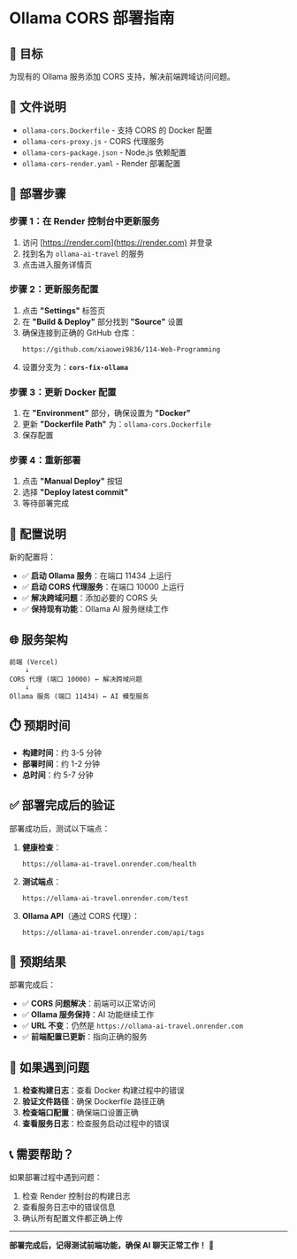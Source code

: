 # Ollama CORS 部署指南

## 🎯 目标

为现有的 Ollama 服务添加 CORS 支持，解决前端跨域访问问题。

## 📁 文件说明

- `ollama-cors.Dockerfile` - 支持 CORS 的 Docker 配置
- `ollama-cors-proxy.js` - CORS 代理服务
- `ollama-cors-package.json` - Node.js 依赖配置
- `ollama-cors-render.yaml` - Render 部署配置

## 🚀 部署步骤

### 步骤 1：在 Render 控制台中更新服务

1. 访问 [https://render.com](https://render.com) 并登录
2. 找到名为 `ollama-ai-travel` 的服务
3. 点击进入服务详情页

### 步骤 2：更新服务配置

1. 点击 **"Settings"** 标签页
2. 在 **"Build & Deploy"** 部分找到 **"Source"** 设置
3. 确保连接到正确的 GitHub 仓库：
   ```
   https://github.com/xiaowei9836/114-Web-Programming
   ```
4. 设置分支为：**`cors-fix-ollama`**

### 步骤 3：更新 Docker 配置

1. 在 **"Environment"** 部分，确保设置为 **"Docker"**
2. 更新 **"Dockerfile Path"** 为：`ollama-cors.Dockerfile`
3. 保存配置

### 步骤 4：重新部署

1. 点击 **"Manual Deploy"** 按钮
2. 选择 **"Deploy latest commit"**
3. 等待部署完成

## 🔧 配置说明

新的配置将：

- ✅ **启动 Ollama 服务**：在端口 11434 上运行
- ✅ **启动 CORS 代理服务**：在端口 10000 上运行
- ✅ **解决跨域问题**：添加必要的 CORS 头
- ✅ **保持现有功能**：Ollama AI 服务继续工作

## 🌐 服务架构

```
前端 (Vercel)
    ↓
CORS 代理 (端口 10000) ← 解决跨域问题
    ↓
Ollama 服务 (端口 11434) ← AI 模型服务
```

## ⏱️ 预期时间

- **构建时间**：约 3-5 分钟
- **部署时间**：约 1-2 分钟
- **总时间**：约 5-7 分钟

## ✅ 部署完成后的验证

部署成功后，测试以下端点：

1. **健康检查**：
   ```
   https://ollama-ai-travel.onrender.com/health
   ```

2. **测试端点**：
   ```
   https://ollama-ai-travel.onrender.com/test
   ```

3. **Ollama API**（通过 CORS 代理）：
   ```
   https://ollama-ai-travel.onrender.com/api/tags
   ```

## 🎉 预期结果

部署完成后：
- ✅ **CORS 问题解决**：前端可以正常访问
- ✅ **Ollama 服务保持**：AI 功能继续工作
- ✅ **URL 不变**：仍然是 `https://ollama-ai-travel.onrender.com`
- ✅ **前端配置已更新**：指向正确的服务

## 🚨 如果遇到问题

1. **检查构建日志**：查看 Docker 构建过程中的错误
2. **验证文件路径**：确保 Dockerfile 路径正确
3. **检查端口配置**：确保端口设置正确
4. **查看服务日志**：检查服务启动过程中的错误

## 📞 需要帮助？

如果部署过程中遇到问题：
1. 检查 Render 控制台的构建日志
2. 查看服务日志中的错误信息
3. 确认所有配置文件都正确上传

---

**部署完成后，记得测试前端功能，确保 AI 聊天正常工作！** 🚀
